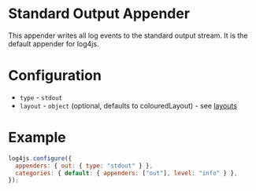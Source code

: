 # Standard Output Appender

This appender writes all log events to the standard output stream. It is the default appender for log4js.

# Configuration

- `type` - `stdout`
- `layout` - `object` (optional, defaults to colouredLayout) - see [layouts](layouts.md)

# Example

```javascript
log4js.configure({
  appenders: { out: { type: "stdout" } },
  categories: { default: { appenders: ["out"], level: "info" } },
});
```
